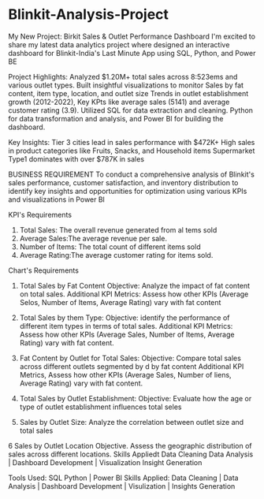 # Blinkit-Analysis-Project
My New Project: Birkit Sales & Outlet Performance Dashboard
I'm excited to share my latest data analytics project where designed an interactive dashboard for Blinkit-India's Last Minute App using SQL, Python, and Power BE

Project Highlights:
Analyzed $1.20M+ total sales across 8:523ems and various outlet types.
Built insightful visualizations to monitor
Sales by fat content, item type, location, and outlet size
Trends in outlet establishment growth (2012-2022),
Key KPts like average sales (5141) and average customer rating (3.9).
Utilized SQL for data extraction and cleaning. Python for data transformation and analysis, and Power Bl for building the dashboard.

Key Insights:
Tier 3 cities lead in sales performance with $472K+
High sales in product categories like Fruits, Snacks, and Household items
Supermarket Type1 dominates with over $787K in sales

BUSINESS REQUIREMENT
To conduct a comprehensive analysis of Blinkit's sales performance, customer satisfaction, and inventory distribution to identify key insights and opportunities for optimization using various KPIs and visualizations in Power Bl

KPI's Requirements

1. Total Sales: The overall revenue generated from al tems sold
2. Average Sales:The average revenue per sale.
3. Number of Items: The total count of different items sold
4. Average Rating:The average customer rating for items sold.

Chart's Requirements
1. Total Sales by Fat Content
Objective: Analyze the impact of fat content on total sales.
Additional KPI Metrics: Assess how other KPIs (Average Selos, Number of Items, Average Rating) vary with fat content

2. Total Sales by them Type:
Objective: identify the performance of different item types in terms of total sales.
Additional KPI Metrics: Assess how other KPIs (Average Sales, Number of Items, Average Rating) vary with fat content.

3. Fat Content by Outlet for Total Sales:
Objective: Compare total sales across different outlets segmented by d by fat content
Additional KPI Metrics, Assess how other KPIs (Average Sales, Number of liens, Average Rating) vary with fat content.

4. Total Sales by Outlet Establishment:
Objective: Evaluate how the age or type of outlet establishment influences total seles

5. Sales by Outlet Size:
Analyze the correlation between outlet size and total sales

6 Sales by Outlet Location
Objective.
Assess the geographic distribution of sales across
different locations.
Skills Appliedt Data Cleaning Data Analysis | Dashboard Development | Visualization Insight Generation

Tools Used: SQL Python | Power BI 
Skills Applied: Data Cleaning | Data Analysis | Dashboard Development | Visulization | Insights Generation
